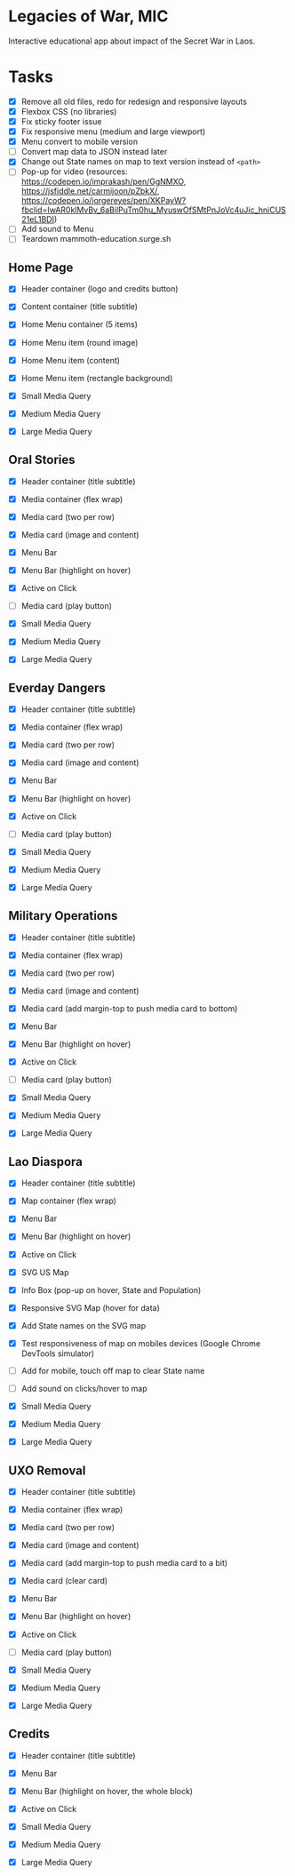 # Legacies of War, MIC

Interactive educational app about impact of the Secret War in Laos.

# Tasks

- [x] Remove all old files, redo for redesign and responsive layouts
- [x] Flexbox CSS (no libraries)
- [x] Fix sticky footer issue
- [x] Fix responsive menu (medium and large viewport)
- [x] Menu convert to mobile version
- [ ] Convert map data to JSON instead later
- [x] Change out State names on map to text version instead of `<path>`
- [ ] Pop-up for video (resources: https://codepen.io/imprakash/pen/GgNMXO, https://jsfiddle.net/carmijoon/pZbkX/, https://codepen.io/jorgereyes/pen/XKPayW?fbclid=IwAR0klMvBv_6aBilPuTm0hu_MyuswOfSMtPnJoVc4uJic_hniCUS21eL1BDI)
- [ ] Add sound to Menu
- [ ] Teardown mammoth-education.surge.sh

## Home Page

- [x] Header container (logo and credits button)
- [x] Content container (title subtitle)
- [x] Home Menu container (5 items)
- [x] Home Menu item (round image)
- [x] Home Menu item (content)
- [x] Home Menu item (rectangle background)

- [x] Small Media Query
- [x] Medium Media Query
- [x] Large Media Query

## Oral Stories

- [x] Header container (title subtitle)
- [x] Media container (flex wrap)
- [x] Media card (two per row)
- [x] Media card (image and content)
- [x] Menu Bar
- [x] Menu Bar (highlight on hover)
- [x] Active on Click
- [ ] Media card (play button)

- [x] Small Media Query
- [x] Medium Media Query
- [x] Large Media Query

## Everday Dangers

- [x] Header container (title subtitle)
- [x] Media container (flex wrap)
- [x] Media card (two per row)
- [x] Media card (image and content)
- [x] Menu Bar
- [x] Menu Bar (highlight on hover)
- [x] Active on Click
- [ ] Media card (play button)

- [x] Small Media Query
- [x] Medium Media Query
- [x] Large Media Query

## Military Operations

- [x] Header container (title subtitle)
- [x] Media container (flex wrap)
- [x] Media card (two per row)
- [x] Media card (image and content)
- [x] Media card (add margin-top to push media card to bottom)
- [x] Menu Bar
- [x] Menu Bar (highlight on hover)
- [x] Active on Click
- [ ] Media card (play button)

- [x] Small Media Query
- [x] Medium Media Query
- [x] Large Media Query

## Lao Diaspora

- [x] Header container (title subtitle)
- [x] Map container (flex wrap)
- [x] Menu Bar
- [x] Menu Bar (highlight on hover)
- [x] Active on Click
- [x] SVG US Map
- [x] Info Box (pop-up on hover, State and Population)
- [x] Responsive SVG Map (hover for data)
- [x] Add State names on the SVG map
- [x] Test responsiveness of map on mobiles devices (Google Chrome DevTools simulator)
- [ ] Add for mobile, touch off map to clear State name
- [ ] Add sound on clicks/hover to map

- [x] Small Media Query
- [x] Medium Media Query
- [x] Large Media Query

## UXO Removal

- [x] Header container (title subtitle)
- [x] Media container (flex wrap)
- [x] Media card (two per row)
- [x] Media card (image and content)
- [x] Media card (add margin-top to push media card to a bit)
- [x] Media card (clear card)
- [x] Menu Bar
- [x] Menu Bar (highlight on hover)
- [x] Active on Click
- [ ] Media card (play button)

- [x] Small Media Query
- [x] Medium Media Query
- [x] Large Media Query

## Credits

- [x] Header container (title subtitle)
- [x] Menu Bar
- [x] Menu Bar (highlight on hover, the whole block)
- [x] Active on Click

- [x] Small Media Query
- [x] Medium Media Query
- [x] Large Media Query